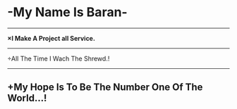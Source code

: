 # -My Name Is Baran-
<hr>
<b> ×I Make A Project all Service.</b>
<hr>
<b1>  ÷All The Time I Wach The Shrewd.!</b1>
<hr>
<h2>  +My Hope Is To Be The Number One Of The World...!
